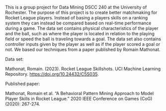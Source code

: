 This is a group project for Data Mining DSCC 240 at the University of Rochester. The purpose of this project is to create better
matchmaking for Rocket League players. Instead of basing a players skills on a ranking system they can instead be compared based
on real-time performance during a game. The data set contains physical characteristics of the player and the ball, such as where
the player is located in relation to the playing field or speed the ball is traveling towards a goal. The data set also contains
controller inputs given by the player as well as if the player scored a goal or not. We based our techniques from a paper 
published by Romain Mathonat.


Data set:

Mathonat, Romain. (2023). Rocket League Skillshots. 
  UCI Machine Learning Repository. https://doi.org/10.24432/C5S035.

Published paper:

Mathonat, Romain et al. “A Behavioral Pattern Mining Approach to Model Player Skills in Rocket League.” 
  2020 IEEE Conference on Games (CoG) (2020): 267-274.
